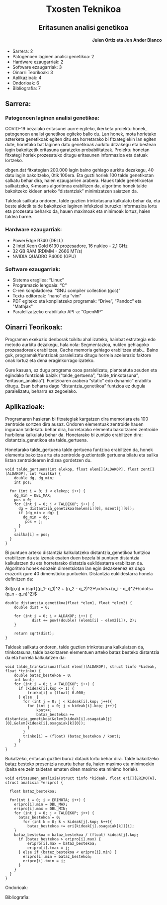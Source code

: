 <h1 align = "center"> Txosten Teknikoa </h1>
<h2 align = "center"> Eritasunen analisi genetikoa </h2>
<h4 align = "right"> Julen Ortiz eta Jon Ander Blanco </h4>

* Sarrera:    2
* Patogenoen laginen analisi genetikoa:    2
* Hardware ezaugarriak:    2
* Software ezaugarriak:    3
* Oinarri Teorikoak:    3
* Aplikazioak:    4
* Ondorioak:    6
* Bibliografia:    7

## Sarrera:

### Patogenoen laginen analisi genetikoa:

COVID-19 bezalako eritasunei aurre egiteko, ikerketa proiektu honek, patogenoen analisi genetikoa egiteko balio du. Lan honek, mota horietako azterketa genetikoak egiten ditu eta horretarako bi fitxategiekin lan egiten dute, horietako bat laginen datu genetikoak aurkitu ditzakegu eta bestean lagin bakoitzetik eritasuna garatzeko probabilitateak. Proiektu honetan fitxategi horiek prozesatuko ditugu eritasunen informazioa eta datuak lortzeko.

dbgen.dat fitxategian 200.000 lagin baino gehiago aurkitu dezakegu, 40 datu lagin bakoitzeko, 0tik 100era. Eta guzti horiek 100 talde genetikotan salkatu behar dira, haien ezaugarrien arabera. Hauek talde genetikoetan sailkatzeko, K-means algoritmoa erabiltzen da, algoritmo honek talde bakoitzeko kideen arteko “distantziak” minimizatzen saiatzen da.

Taldeak sailkatu ondoren, talde guztien trinkotasuna kalkulatu behar da, eta beste aldetik talde bakoitzeko laginen infekzioei buruzko informazioa lortu eta prozesatu beharko da, hauen maximoak eta minimoak lortuz, haien taldea barne.

### Hardware ezaugarriak:

* PowerEdge R740 (DELL)
* 2 Intel Xeon Gold 6130 prozesadore, 16 nukleo - 2,1 GHz
* 32 GB RAM (RDIMM - 2666 MT/s)
* NVIDIA QUADRO P4000 (GPU) 

### Software ezaugarriak:

* Sistema eragilea: “Linux”
* Programazio lengoaia: “C”
* C-ren konpiladorea: “GNU compiler collection (gcc)”
* Textu-editoreak: “nano” eta “vim”
* PDF egiteko eta konpilatzeko programak: “Drive”, “Pandoc” eta "Mathjax"
* Paralelizatzeko erabilitako API-a: “OpenMP”

## Oinarri Teorikoak:

Programen exekuzio denborak txikitu ahal izateko, hainbat estrategia edo metodo aurkitu dezakegu, hala nola: Segmentazioa, nukleo gehiagoko prozesadoreak erabiltzea, Cache memoria gehiago erabiltzea etab… Baino guk, programak/funtzioak paralelizatu ditugu horrela azelerazio faktore onak lortuz eta dena eraginkorrago izateko.

Gure kasuan, ez dugu programa osoa paralelizatu, planteatuta zeuden eta egindako funtzioak baizik (“talde_gertuena”, “talde_trinkotasuna”, “eritasun_analisia”). Funtzioaren arabera “static” edo dynamic” erabilitu ditugu. Esan beharra dago “distantzia_genetikoa” funtzioa ez dugula paralelizatu, beharra ez zegoelako.

## Aplikazioak:

Programaren hasieran bi fitxategiak kargatzen dira memoriara eta 100 zentroide sortzen dira ausaz. Ondoren elementuak zentroide hauen inguruan taldekatu behar dira, horretarako elementu bakoitzaren zentroide hurbilena kalkulatu behar da. Honetarako bi zuntzio erabiltzen dira: distantzia_genetikoa eta talde_gertuena.

Honetarako talde_gertuena talde gertuena funtzioa erabiltzen da, honek elementu bakoitza artu eta zentroide guztientatik gertuena bilatu eta sailka listan zentroidearen indizea gordetzen du.

```
void talde_gertuena(int elekop, float elem[][ALDAKOP], float zent[][ALDAKOP], int *sailka) {
    double dg, dg_min;
    int pos;

  for (int i = 0; i < elekop; i++) {
    dg_min = DBL_MAX;
    pos = 0;
    for (int j = 0; j < TALDEKOP; j++) {
      dg = distantzia_genetikoa(&elem[i][0], &zent[j][0]);
      if (dg_min > dg) {
        dg_min = dg;
         pos = j;
      }
    }
    sailka[i] = pos;
  }
}
```

Bi puntuen arteko distantzia kalkulatzeko distantzia_genetikoa funtzioa erabiltzen da eta izenak esaten duen bezela bi puntuen distantzia kalkulatzen du eta horretarako distatzia euklidestarra erabiltzen da. Algoritmo honek edozein dimentsiotan lan egin dezakeenez ez dago erazorik gure 40 dimenstioko puntuekin. Distantzia euklidestarra honela definitzen da:

$d(p,q) = \sqrt{(p_1- q_1)^2 + (p_2 - q_2)^2+\cdots+(p_i - q_i)^2+\cdots+(p_n - q_n)^2}$

```
double distantzia_genetikoa(float *elem1, float *elem2) {
    double dist = 0;

    for (int i = 0; i < ALDAKOP; i++) {
            dist += pow((double) (elem1[i] - elem2[i]), 2);
    }

    return sqrt(dist);
}
```

Taldeak sailkatu ondoren, talde guztien trinkotasuna kalkulatzen da, trinkotasuna, talde bakoitzaren elementuen arteko bataz besteko distantzia da eta horrela kalkulatzen da:

```
void talde_trinkotasuna(float elem[][ALDAKOP], struct tinfo *kideak, float *trinko) {
    double bataz_bestekoa = 0;
    int kont;
    for (int i = 0; i < TALDEKOP; i++) {
      if (kideak[i].kop <= 1) {
          trinko[i] = (float) 0.000;
      } else  {
        for (int j = 0; j < kideak[i].kop; j++){
          for (int j = 0; j < kideak[i].kop; j++){
              kont++;
              bataz_bestekoa += distantzia_genetikoa(&elem[kideak[i].osagaiak[j][0],&elem[kideak[i].osagaiak[k][0]);
          }
        }
        trinko[i] = (float) (bataz_bestekoa / kont);
      }
    }
}
```

Bukatzeko, eritasun guztiei buruz datauk lortu behar dira. Talde bakoitzeko bataz besteko presentzia neurtu behar da, haien maximo eta minimoekin (baita ere zein taldetan ematen diren maximo eta minimo horiek).


```
void eritasunen_analisia(struct tinfo *kideak, float eri[][ERIMOTA], struct analisia *eripro) {

  float bataz_bestekoa;

  for(int i = 0; i < ERIMOTA; i++) {
    eripro[i].min = DBL_MAX;
    eripro[i].max = DBL_MIN;
    for (int j = 0; j < TALDEKOP; j++) {
      bataz_bestekoa = 0;
        for (int k = 0; k < kideak[j].kop; k++){
          bataz_bestekoa += eri[kideak[j].osagaiak[k]][i];
    }
    bataz_bestekoa = bataz_bestekoa / (float) kideak[j].kop;
      if (bataz_bestekoa > eripro[i].max) {
          eripro[i].max = bataz_bestekoa;
          eripro[i].tmax = j;
      } else if (batez_bestekoa < eripro[i].min) {
        eripro[i].min = bataz_bestekoa;
        eripro[i].tmin = j;
      }
    }
  }
}
```

Ondorioak:


Bibliografia:
